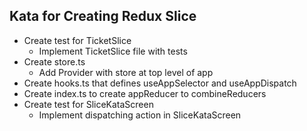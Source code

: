 ## Kata for Creating Redux Slice

- Create test for TicketSlice
  - Implement TicketSlice file with tests
- Create store.ts
  - Add Provider with store at top level of app
- Create hooks.ts that defines useAppSelector and useAppDispatch
- Create index.ts to create appReducer to combineReducers
- Create test for SliceKataScreen
  - Implement dispatching action in SliceKataScreen
